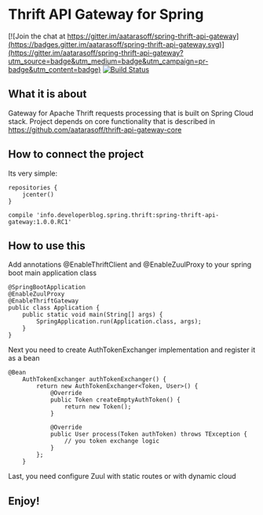 # Thrift API Gateway for Spring

[![Join the chat at https://gitter.im/aatarasoff/spring-thrift-api-gateway](https://badges.gitter.im/aatarasoff/spring-thrift-api-gateway.svg)](https://gitter.im/aatarasoff/spring-thrift-api-gateway?utm_source=badge&utm_medium=badge&utm_campaign=pr-badge&utm_content=badge) [![Build Status](https://travis-ci.org/aatarasoff/spring-thrift-api-gateway.svg?branch=master)](https://travis-ci.org/aatarasoff/spring-thrift-api-gateway)

## What it is about

Gateway for Apache Thrift requests processing that is built on Spring Cloud stack. Project depends on core functionality that is described in https://github.com/aatarasoff/thrift-api-gateway-core
## How to connect the project

Its very simple:

```
repositories {
    jcenter()
}
```

```
compile 'info.developerblog.spring.thrift:spring-thrift-api-gateway:1.0.0.RC1'
```

## How to use this

Add annotations @EnableThriftClient and @EnableZuulProxy to your spring boot main application class

```
@SpringBootApplication
@EnableZuulProxy
@EnableThriftGateway
public class Application {
    public static void main(String[] args) {
        SpringApplication.run(Application.class, args);
    }
}
```

Next you need to create AuthTokenExchanger implementation and register it as a bean

```
@Bean
    AuthTokenExchanger authTokenExchanger() {
        return new AuthTokenExchanger<Token, User>() {
            @Override
            public Token createEmptyAuthToken() {
                return new Token();
            }

            @Override
            public User process(Token authToken) throws TException {
                // you token exchange logic
            }
        };
    }
```

Last, you need configure Zuul with static routes or with dynamic cloud

## Enjoy!
